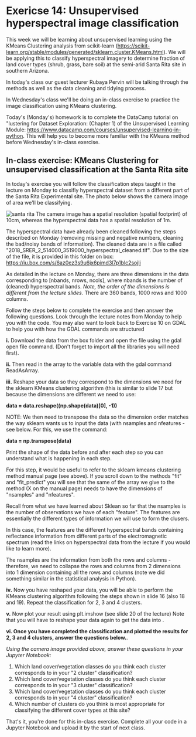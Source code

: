 # Exericse 14: Unsupervised hyperspectral image classification

This week we will be learning about unsupervised learning using the KMeans Clustering analysis from scikit-learn (https://scikit-learn.org/stable/modules/generated/sklearn.cluster.KMeans.html). We will be applying this to classify hyperspectral imagery to determine fraction of land cover types (shrub, grass, bare soil) at the semi-arid Santa Rita site in southern Arizona.

In today's class our guest lecturer Rubaya Pervin will be talking through the methods as well as the data cleaning and tidying process.

In Wednesday's class we'll be doing an in-class exercise to practice the image classification using KMeans clustering.

Today's (Monday's) homework is to complete the DataCamp tutorial on "lustering for Dataset Exploration: (Chapter 1) of the Unsupervised Learning Module: https://www.datacamp.com/courses/unsupervised-learning-in-python. This will help you to become more familiar with the KMeans method before Wednesday's in-class exercise.

## In-class exercise: KMeans Clustering for unsupervised classification at the Santa Rita site

In today's exercise you will follow the classification steps taught in the lecture on Monday to classifiy hyperspectral dataset from a different part of the Santa Rita Experimental site. The photo below shows the camera image of area we'll be classifying.

![santa rita](2018_SRER_2_514000_3519000_image.png)
The camera image has a spatial resolution (spatial footprint) of 10cm, whereas the hyperspectral data has a spatial resolution of 1m.

The hyperspectral data have already been cleaned following the steps described on Monday (removing missing and negative numbers, cleaning the bad/noisy bands of information). The cleaned data are in a file called "2018_SRER_2_514000_3519000_hyperspectral_cleaned.tif". Due to the size of the file, it is provided in this folder on box: https://iu.box.com/s/6az0ez3s9u6jx6pimd3l7p1blc2sojli

As detailed in the lecture on Monday, there are three dimensions in the data corresponding to [nbands, nrows, ncols], where nbands is the number of (cleaned) hyperspectral bands. *Note, the order of the dimensions is different from the lecture slides.* There are 360 bands, 1000 rows and 1000 columns.

Follow the steps below to complete the exercise and then answer the following questions. Look through the lecture notes from Monday to help you with the code. You may also want to look back to Exercise 10 on GDAL to help you with how the GDAL commands are structured

**i.** Download the data from the box folder and open the file using the gdal open file command. (Don't forget to import all the libraries you will need first).

**ii.** Then read in the array to the variable data with the gdal command ReadAsArray. 

**iii.** Reshape your data so they correspond to the dimensions we need for the sklearn KMeans clustering algorithm (this is similar to slide 17 but because the dimensions are different we need to use:

**data = data.reshape((np.shape(data)[0], -1))**

NOTE: We then need to transpose the data so the dimension order matches the way sklearn wants us to input the data (with nsamples and nfeatures - see below. For this, we use the command:

**data = np.transpose(data)**

Print the shape of the data before and after each step so you can understand what is happening in each step. 

For this step, it would be useful to refer to the sklearn kmeans clustering method manual page (see above). If you scroll down to the methods "fit" and "fit_predict" you will see that the same of the array we give to the method (X on the manual page) needs to have the dimensions of "nsamples" and "nfeatures". 

Recall from what we have learned about Sklean so far that the nsamples is the number of observations we have of each "feature". The features are essentially the different types of information we will use to form the clusers.  

In this case, the features are the different hyperspectral bands containing reflectance information from different parts of the electromagnetic spectrum (read the links on hyperspectral data from the lecture if you would like to learn more).  

The nsamples are the information from both the rows and columns - therefore, we need to collapse the rows and columns from 2 dimensions into 1 dimension containing all the rows and columns (note we did something similar in the statistical analysis in Python).  

**iv.** Now you have reshaped your data, you will be able to perform the KMeans clustering algorithm following the steps shown in slide 16 (also 18 and 19). Repeat the classification for 2, 3 and 4 clusters.  

**v.** Now plot your result using plt.imshow (see slide 20 of the lecture) Note that you will have to reshape your data again to get the data into .  

**vi. Once you have completed the classification and plotted the results for 2, 3 and 4 clusters, answer the questions below.**. 


*Using the camera image provided above, answer these questions in your Jupyter Notebook:*
1. Which land cover/vegetation classes do you think each cluster corresponds to in your "2 cluster" classification?
2. Which land cover/vegetation classes do you think each cluster corresponds to in your "3 cluster" classification?
3. Which land cover/vegetation classes do you think each cluster corresponds to in your "4 cluster" classification?
4. Which number of clusters do you think is most appropriate for classifying the different cover types at this site?


That's it, you're done for this in-class exercise. Complete all your code in a Jupyter Notebook and upload it by the start of next class.

